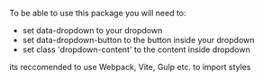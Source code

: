 To be able to use this package you will need to:

- set data-dropdown to your dropdown
- set data-dropdown-button to the button inside your dropdown
- set class 'dropdown-content' to the content inside dropdown

its reccomended to use Webpack, Vite, Gulp etc. to import styles
